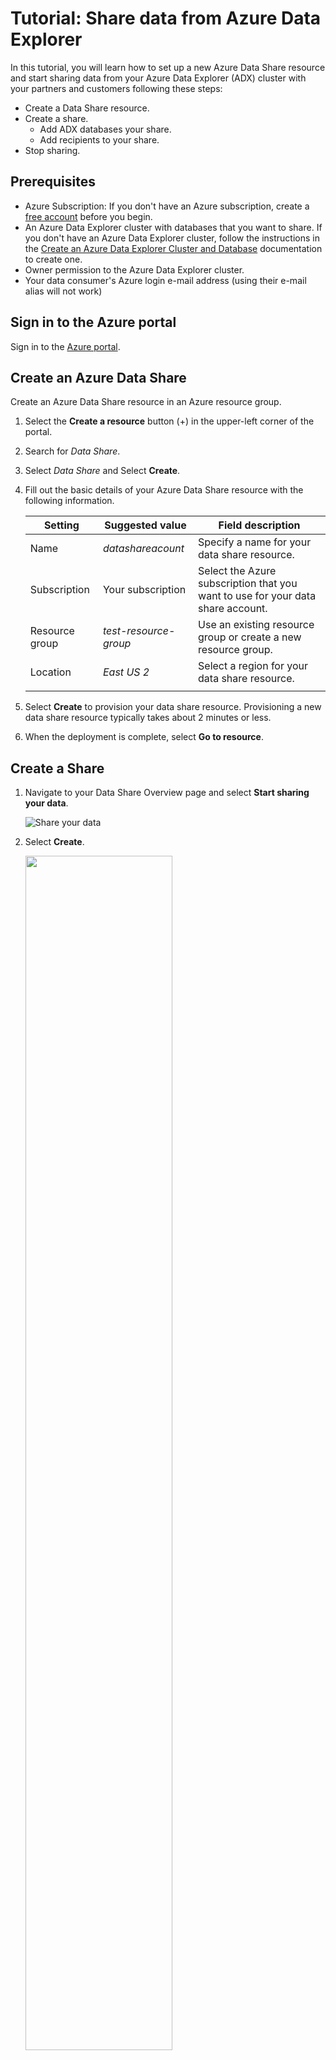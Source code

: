 # Tutorial: Share data from Azure Data Explorer

In this tutorial, you will learn how to set up a new Azure Data Share resource and start sharing data from your Azure Data Explorer (ADX) cluster with your partners and customers following these steps:

* Create a Data Share resource.
* Create a share.
    * Add ADX databases your share.
    * Add recipients to your share. 
* Stop sharing.

## Prerequisites

* Azure Subscription: If you don't have an Azure subscription, create a [free account](https://azure.microsoft.com/free/) before you begin.
* An Azure Data Explorer cluster with databases that you want to share. If you don't have an Azure Data Explorer cluster, follow the instructions in the [Create an Azure Data Explorer Cluster and Database](https://docs.microsoft.com/azure/data-explorer/create-cluster-database-portal) documentation to create one.
* Owner permission to the Azure Data Explorer cluster.
* Your data consumer's Azure login e-mail address (using their e-mail alias will not work)

## Sign in to the Azure portal

Sign in to the [Azure portal](https://portal.azure.com/).

## Create an Azure Data Share

Create an Azure Data Share resource in an Azure resource group.

1. Select the **Create a resource** button (+) in the upper-left corner of the  portal.

1. Search for *Data Share*.

1. Select *Data Share* and Select **Create**.

1. Fill out the basic details of your Azure Data Share resource with the following information. 

     **Setting** | **Suggested value** | **Field description**
    |---|---|---|
    | Name | *datashareacount* | Specify a name for your data share resource. |
    | Subscription | Your subscription | Select the Azure subscription that you want to use for your data share account.|
    | Resource group | *test-resource-group* | Use an existing resource group or create a new resource group. |
    | Location | *East US 2* | Select a region for your data share resource.
    | | |

1. Select **Create** to provision your data share resource. Provisioning a new data share resource typically takes about 2 minutes or less. 

1. When the deployment is complete, select **Go to resource**.

## Create a Share

1. Navigate to your Data Share Overview page and select **Start sharing your data**.

    ![Share your data](./media/datashare-overview.png "Share sharing your data") 

1. Select **Create**.   

    <img src="./media/create-share.png" width="70%">

1. Fill out the details for your Data Share. Specify a name, share type (select **In-place**), description, and optionally terms of use. Select **Continue**. 

    <img src="./media/enter-share-details.png" width="80%">

1. To add Datasets to your Data Share, select **Add Datasets**. 

    <img src="./media/datasets.png" width="80%">    

1. Select the dataset type **Azure Data Explorer**. 

      <img src="./media/select-datasets-type.png" width="80%">   

1. Select the databases you like to share. If you want to share all the databases in an Azure Data Explorer cluster (including all future databases you plan to add to the cluster), select the cluster instead of individual databases. Select **Add Datasets**. 

     <img src="./media/select-datasets.png" width="80%">   
     
1. Verify dataset is added successfully. Select **Continue**.

      <img src="./media/add-datasets.png" width="80%">   

1. In the Recipients tab, enter in the email addresses of your Data Consumer by selecting **Add Recipient**. Select **Continue**.

      <img src="./media/add-recipient.png" width="80%">  

1. In the Review + Create tab, review your Package Contents, Settings and Recipients. Select **Create**.

    <img src="./media/review-and-create-share.png" width="80%">  

   Your share has now been created and the recipient of your share is now ready to accept your invitation. 

    <img src="./media/sent-share.png" width="80%">  

## Next steps
To learn about how a Data Consumer can accept and receive a share, continue to the [accept and receive ADX data](receive-adx-data.md) tutorial. 

To stop sharing a dataset, select the sent share, **Dataset** tab to delete the dataset. If you want to end the sharing relationship, select the **Share subscription** tab, then select recipient to revoke access.

## Troubleshoot
To troubleshoot data sharing issues, refer to [Troubleshoot common issues](troubleshoot-adx-sharing.md).

